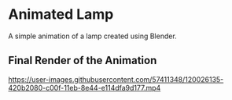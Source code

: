 # Animated Lamp

A simple animation of a lamp created using Blender.

## Final Render of the Animation


https://user-images.githubusercontent.com/57411348/120026135-420b2080-c00f-11eb-8e44-e114dfa9d177.mp4


